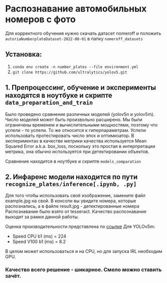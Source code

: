 # Распознавание автомобильных номеров с фото

Для корректного обучения нужно скачать датасет nomeroff и положить `autoriaNumberplateDataset-2022-08-01` в папку `nomeroff_datasets` 

## Установка:

1. `conda env create -n number_plates --file environment.yml`
2. `git clone https://github.com/ultralytics/yolov5.git`

## 1. Препроцессинг, обучение и эксперименты находятся в ноутбуке и скрипте `data_preparation_and_train`

Было проведено сравнение различных моделей (yolov5n и yolov5m). Число моделей может быть произвольно расширено. Мы были ограничены временем и вычислительными мощностями, поэтому что успели - то успели.
То же относится к гиперпараметрам. Успели использовать протестировать число эпох и оптимизатор.
В экспериментах в качестве метрики качества используется Mean Squared Error a.k.a. box_loss, поскольку это простая в интерпретации метрика, она обычно используется при детектировании объектов.

Сравнение находится в ноутбуке и скрипте `models_comparation`

## 2. Инфаренс модели находится по пути `recognize_plates/inference[.ipynb, .py]`

Для того чтобы использовать своё изображение, замените файл example.jpg на свой.
В консоли вы увидите номера, которые распознались, а в файле result.jpg - детектированные номера
Распознавание было взято от tesseract. Качество распознавание выходит за рамки данной работы.



Оценка производительности представлена по [ссылке](https://github.com/ultralytics/yolov5#pretrained-checkpoints)
Для YOLOv5m:
* Speed CPU b1 (ms) = 224
* Speed V100 b1 (ms) = 8.2

В целом может использоваться и на CPU, но для запуска IRL необходим GPU.

### Качество всего решение - **шикарное**. Смело можно ставить зачёт.